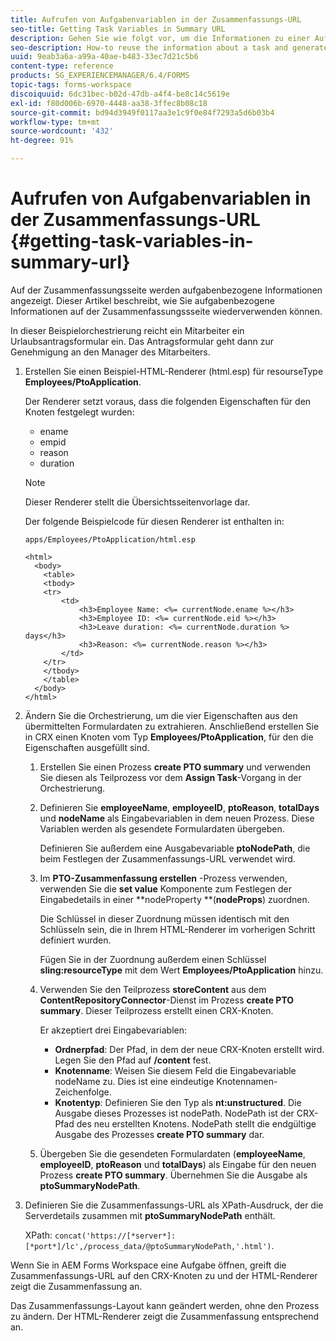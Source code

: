 ```yaml
---
title: Aufrufen von Aufgabenvariablen in der Zusammenfassungs-URL
seo-title: Getting Task Variables in Summary URL
description: Gehen Sie wie folgt vor, um die Informationen zu einer Aufgabe erneut zu verwenden und eine Zusammenfassungs-URL für die Zusammenfassung oder Beschreibung einer Aufgabe zu generieren.
seo-description: How-to reuse the information about a task and generate a Summary URL to summarize or describe a task.
uuid: 9eab3a6a-a99a-40ae-b483-33ec7d21c5b6
content-type: reference
products: SG_EXPERIENCEMANAGER/6.4/FORMS
topic-tags: forms-workspace
discoiquuid: 6dc31bec-b02d-47db-a4f4-be8c14c5619e
exl-id: f80d006b-6970-4448-aa38-3ffec8b08c18
source-git-commit: bd94d3949f0117aa3e1c9f0e84f7293a5d6b03b4
workflow-type: tm+mt
source-wordcount: '432'
ht-degree: 91%

---
```


# Aufrufen von Aufgabenvariablen in der Zusammenfassungs-URL {#getting-task-variables-in-summary-url}

Auf der Zusammenfassungsseite werden aufgabenbezogene Informationen angezeigt. Dieser Artikel beschreibt, wie Sie aufgabenbezogene Informationen auf der Zusammenfassungssseite wiederverwenden können.

In dieser Beispielorchestrierung reicht ein Mitarbeiter ein Urlaubsantragsformular ein. Das Antragsformular geht dann zur Genehmigung an den Manager des Mitarbeiters.

1. Erstellen Sie einen Beispiel-HTML-Renderer (html.esp) für resourseType **Employees/PtoApplication**.

   Der Renderer setzt voraus, dass die folgenden Eigenschaften für den Knoten festgelegt wurden:

   * ename
   * empid
   * reason
   * duration

   >[!NOTE]
   >
   >Dieser Renderer stellt die Übersichtsseitenvorlage dar.

   Der folgende Beispielcode für diesen Renderer ist enthalten in:

   `apps/Employees/PtoApplication/html.esp`

   ```
   <html>
     <body>
       <table>
       <tbody>
       <tr>
           <td>
               <h3>Employee Name: <%= currentNode.ename %></h3>
               <h3>Employee ID: <%= currentNode.eid %></h3>
               <h3>Leave duration: <%= currentNode.duration %> days</h3>
               <h3>Reason: <%= currentNode.reason %></h3>
           </td>
       </tr>
       </tbody>
       </table>
     </body>
   </html>
   ```

1. Ändern Sie die Orchestrierung, um die vier Eigenschaften aus den übermittelten Formulardaten zu extrahieren. Anschließend erstellen Sie in CRX einen Knoten vom Typ **Employees/PtoApplication**, für den die Eigenschaften ausgefüllt sind.

   1. Erstellen Sie einen Prozess **create PTO summary** und verwenden Sie diesen als Teilprozess vor dem **Assign Task**-Vorgang in der Orchestrierung.
   1. Definieren Sie **employeeName**, **employeeID**, **ptoReason**, **totalDays** und **nodeName** als Eingabevariablen in dem neuen Prozess. Diese Variablen werden als gesendete Formulardaten übergeben.

      Definieren Sie außerdem eine Ausgabevariable **ptoNodePath**, die beim Festlegen der Zusammenfassungs-URL verwendet wird.

   1. Im **PTO-Zusammenfassung erstellen** -Prozess verwenden, verwenden Sie die **set value** Komponente zum Festlegen der Eingabedetails in einer **nodeProperty **(**nodeProps**) zuordnen.

      Die Schlüssel in dieser Zuordnung müssen identisch mit den Schlüsseln sein, die in Ihrem HTML-Renderer im vorherigen Schritt definiert wurden.

      Fügen Sie in der Zuordnung außerdem einen Schlüssel **sling:resourceType** mit dem Wert **Employees/PtoApplication** hinzu.

   1. Verwenden Sie den Teilprozess **storeContent** aus dem **ContentRepositoryConnector**-Dienst im Prozess **create PTO summary**. Dieser Teilprozess erstellt einen CRX-Knoten.

      Er akzeptiert drei Eingabevariablen:

      * **Ordnerpfad**: Der Pfad, in dem der neue CRX-Knoten erstellt wird. Legen Sie den Pfad auf **/content** fest.
      * **Knotenname**: Weisen Sie diesem Feld die Eingabevariable nodeName zu. Dies ist eine eindeutige Knotennamen-Zeichenfolge.
      * **Knotentyp**: Definieren Sie den Typ als **nt:unstructured**. Die Ausgabe dieses Prozesses ist nodePath. NodePath ist der CRX-Pfad des neu erstellten Knotens. NodePath stellt die endgültige Ausgabe des Prozesses **create PTO summary** dar.
   1. Übergeben Sie die gesendeten Formulardaten (**employeeName**, **employeeID**, **ptoReason** und **totalDays**) als Eingabe für den neuen Prozess **create PTO summary**. Übernehmen Sie die Ausgabe als **ptoSummaryNodePath**.


1. Definieren Sie die Zusammenfassungs-URL als XPath-Ausdruck, der die Serverdetails zusammen mit **ptoSummaryNodePath** enthält.

   XPath: `concat('https://[*server*]:[*port*]/lc',/process_data/@ptoSummaryNodePath,'.html')`.

Wenn Sie in AEM Forms Workspace eine Aufgabe öffnen, greift die Zusammenfassungs-URL auf den CRX-Knoten zu und der HTML-Renderer zeigt die Zusammenfassung an.

Das Zusammenfassungs-Layout kann geändert werden, ohne den Prozess zu ändern. Der HTML-Renderer zeigt die Zusammenfassung entsprechend an.
